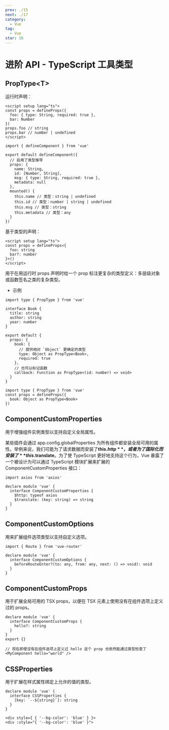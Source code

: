 ```yaml
---
prev: ./15
next: ./17
category:
  - Vue
tag:
  - Vue
star: 16
---
```


# 进阶 API - TypeScript 工具类型

## PropType\<T\>

运行时声明：

```vue:no-line-numbers
<script setup lang="ts">
const props = defineProps({
  foo: { type: String, required: true },
  bar: Number
})
props.foo // string
props.bar // number | undefined
</script>
```

```js:no-line-numbers
import { defineComponent } from 'vue'

export default defineComponent({
  // 启用了类型推导
  props: {
    name: String,
    id: [Number, String],
    msg: { type: String, required: true },
    metadata: null
  },
  mounted() {
    this.name // 类型：string | undefined
    this.id // 类型：number | string | undefined
    this.msg // 类型：string
    this.metadata // 类型：any
  }
})
```

基于类型的声明：

```vue:no-line-numbers
<script setup lang="ts">
const props = defineProps<{
  foo: string
  bar?: number
}>()
</script>
```

用于在用运行时 props 声明时给一个 prop 标注更复杂的类型定义：多层级对象或函数签名之类的复杂类型。

- 示例

```js:no-line-numbers
import type { PropType } from 'vue'

interface Book {
  title: string
  author: string
  year: number
}

export default {
  props: {
    book: {
      // 提供相对 `Object` 更确定的类型
      type: Object as PropType<Book>,
      required: true
    },
    // 也可以标记函数
    callback: Function as PropType<(id: number) => void>
  }
}
```

```js:no-line-numbers
import type { PropType } from 'vue'
const props = defineProps({
  book: Object as PropType<Book>
})
```

## ComponentCustomProperties

用于增强组件实例类型以支持自定义全局属性。

某些插件会通过 app.config.globalProperties 为所有组件都安装全局可用的属性。举例来说，我们可能为了请求数据而安装了**this.$http**， {或者为了国际化而安装了}**this.$translate**。为了使 TypeScript 更好地支持这个行为，Vue 暴露了一个被设计为可以通过 TypeScript 模块扩展来扩展的 ComponentCustomProperties 接口：

```js:no-line-numbers
import axios from 'axios'

declare module 'vue' {
  interface ComponentCustomProperties {
    $http: typeof axios
    $translate: (key: string) => string
  }
}
```

## ComponentCustomOptions

用来扩展组件选项类型以支持自定义选项。

```js:no-line-numbers
import { Route } from 'vue-router'

declare module 'vue' {
  interface ComponentCustomOptions {
    beforeRouteEnter?(to: any, from: any, next: () => void): void
  }
}
```

## ComponentCustomProps

用于扩展全局可用的 TSX props，以便在 TSX 元素上使用没有在组件选项上定义过的 props。

```js:no-line-numbers
declare module 'vue' {
  interface ComponentCustomProps {
    hello?: string
  }
}
export {}
```

```js:no-line-numbers
// 现在即使没有在组件选项上定义过 hello 这个 prop 也依然能通过类型检查了
<MyComponent hello="world" />
```

## CSSProperties

用于扩展在样式属性绑定上允许的值的类型。

```js:no-line-numbers
declare module 'vue' {
  interface CSSProperties {
    [key: `--${string}`]: string
  }
}
```

```html:no-line-numbers
<div style={ { '--bg-color': 'blue' } }>
<div :style="{ '--bg-color': 'blue' }">
```
